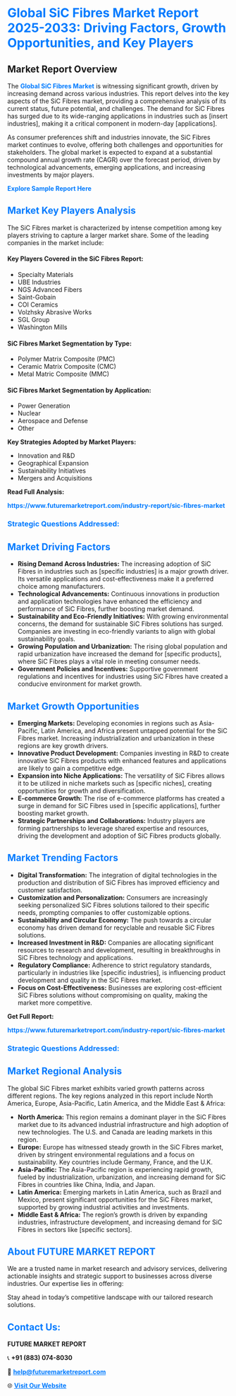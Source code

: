 <h1 style="color: #007BFF;">Global SiC Fibres Market Report 2025-2033: Driving Factors, Growth Opportunities, and Key Players</h1>

<section id="overview">
<h2>Market Report Overview</h2>
<p>The <a href="https://www.futuremarketreport.com/industry-report/sic-fibres-market" style="color: #007BFF; text-decoration: none;"><strong>Global SiC Fibres Market</strong></a> is witnessing significant growth, driven by increasing demand across various industries. This report delves into the key aspects of the SiC Fibres market, providing a comprehensive analysis of its current status, future potential, and challenges. The demand for SiC Fibres has surged due to its wide-ranging applications in industries such as [insert industries], making it a critical component in modern-day [applications].</p>
<p>As consumer preferences shift and industries innovate, the SiC Fibres market continues to evolve, offering both challenges and opportunities for stakeholders. The global market is expected to expand at a substantial compound annual growth rate (CAGR) over the forecast period, driven by technological advancements, emerging applications, and increasing investments by major players.</p>
</section>

<section id="overview">
<p><a href="https://www.futuremarketreport.com/request-sample/reportId=93233" style="color: #007BFF; text-decoration: none;"><strong>Explore Sample Report Here</strong></a></p>
</section>

<section id="key-players">
<h2 style="color: #007BFF;">Market Key Players Analysis</h2>
<p>The SiC Fibres market is characterized by intense competition among key players striving to capture a larger market share. Some of the leading companies in the market include:</p>
<h4>Key Players Covered in the SiC Fibres Report:</h4>
<ul><li>Specialty Materials</li><li>UBE Industries</li><li>NGS Advanced Fibers</li><li>Saint-Gobain</li><li>COI Ceramics</li><li>Volzhsky Abrasive Works</li><li>SGL Group</li><li>Washington Mills</li></ul>
<h4>SiC Fibres Market Segmentation by Type:</h4>
<ul><li>Polymer Matrix Composite (PMC)</li><li>Ceramic Matrix Composite (CMC)</li><li>Metal Matric Composite (MMC)</li></ul>

<h4>SiC Fibres Market Segmentation by Application:</h4>
<ul><li>Power Generation</li><li>Nuclear</li><li>Aerospace and Defense</li><li>Other</li></ul>
<p><strong>Key Strategies Adopted by Market Players:</strong></p>
<ul>
<li>Innovation and R&D</li>
<li>Geographical Expansion</li>
<li>Sustainability Initiatives</li>
<li>Mergers and Acquisitions</li>
</ul>
</section>

<section>
<p><strong>Read Full Analysis: </strong></p><a href="https://www.futuremarketreport.com/industry-report/sic-fibres-market" style="color: #007BFF; text-decoration: none;"><strong>https://www.futuremarketreport.com/industry-report/sic-fibres-market</strong></a>
<h3 style="color: #007BFF;">Strategic Questions Addressed:</h3>
</section>

<section id="driving-factors">
<h2 style="color: #007BFF;">Market Driving Factors</h2>
<ul>
<li><strong>Rising Demand Across Industries:</strong> The increasing adoption of SiC Fibres in industries such as [specific industries] is a major growth driver. Its versatile applications and cost-effectiveness make it a preferred choice among manufacturers.</li>
<li><strong>Technological Advancements:</strong> Continuous innovations in production and application technologies have enhanced the efficiency and performance of SiC Fibres, further boosting market demand.</li>
<li><strong>Sustainability and Eco-Friendly Initiatives:</strong> With growing environmental concerns, the demand for sustainable SiC Fibres solutions has surged. Companies are investing in eco-friendly variants to align with global sustainability goals.</li>
<li><strong>Growing Population and Urbanization:</strong> The rising global population and rapid urbanization have increased the demand for [specific products], where SiC Fibres plays a vital role in meeting consumer needs.</li>
<li><strong>Government Policies and Incentives:</strong> Supportive government regulations and incentives for industries using SiC Fibres have created a conducive environment for market growth.</li>
</ul>
</section>

<section id="growth-opportunities">
<h2 style="color: #007BFF;">Market Growth Opportunities</h2>
<ul>
<li><strong>Emerging Markets:</strong> Developing economies in regions such as Asia-Pacific, Latin America, and Africa present untapped potential for the SiC Fibres market. Increasing industrialization and urbanization in these regions are key growth drivers.</li>
<li><strong>Innovative Product Development:</strong> Companies investing in R&D to create innovative SiC Fibres products with enhanced features and applications are likely to gain a competitive edge.</li>
<li><strong>Expansion into Niche Applications:</strong> The versatility of SiC Fibres allows it to be utilized in niche markets such as [specific niches], creating opportunities for growth and diversification.</li>
<li><strong>E-commerce Growth:</strong> The rise of e-commerce platforms has created a surge in demand for SiC Fibres used in [specific applications], further boosting market growth.</li>
<li><strong>Strategic Partnerships and Collaborations:</strong> Industry players are forming partnerships to leverage shared expertise and resources, driving the development and adoption of SiC Fibres products globally.</li>
</ul>
</section>

<section id="trending-factors">
<h2 style="color: #007BFF;">Market Trending Factors</h2>
<ul>
<li><strong>Digital Transformation:</strong> The integration of digital technologies in the production and distribution of SiC Fibres has improved efficiency and customer satisfaction.</li>
<li><strong>Customization and Personalization:</strong> Consumers are increasingly seeking personalized SiC Fibres solutions tailored to their specific needs, prompting companies to offer customizable options.</li>
<li><strong>Sustainability and Circular Economy:</strong> The push towards a circular economy has driven demand for recyclable and reusable SiC Fibres solutions.</li>
<li><strong>Increased Investment in R&D:</strong> Companies are allocating significant resources to research and development, resulting in breakthroughs in SiC Fibres technology and applications.</li>
<li><strong>Regulatory Compliance:</strong> Adherence to strict regulatory standards, particularly in industries like [specific industries], is influencing product development and quality in the SiC Fibres market.</li>
<li><strong>Focus on Cost-Effectiveness:</strong> Businesses are exploring cost-efficient SiC Fibres solutions without compromising on quality, making the market more competitive.</li>
</ul>
</section>

<section>
<p><strong>Get Full Report: </strong></p><a href="https://www.futuremarketreport.com/industry-report/sic-fibres-market" style="color: #007BFF; text-decoration: none;"><strong>https://www.futuremarketreport.com/industry-report/sic-fibres-market</strong></a>
<h3 style="color: #007BFF;">Strategic Questions Addressed:</h3>
</section>


<section id="regional-analysis">
<h2 style="color: #007BFF;">Market Regional Analysis</h2>
<p>The global SiC Fibres market exhibits varied growth patterns across different regions. The key regions analyzed in this report include North America, Europe, Asia-Pacific, Latin America, and the Middle East & Africa:</p>
<ul>
<li><strong>North America:</strong> This region remains a dominant player in the SiC Fibres market due to its advanced industrial infrastructure and high adoption of new technologies. The U.S. and Canada are leading markets in this region.</li>
<li><strong>Europe:</strong> Europe has witnessed steady growth in the SiC Fibres market, driven by stringent environmental regulations and a focus on sustainability. Key countries include Germany, France, and the U.K.</li>
<li><strong>Asia-Pacific:</strong> The Asia-Pacific region is experiencing rapid growth, fueled by industrialization, urbanization, and increasing demand for SiC Fibres in countries like China, India, and Japan.</li>
<li><strong>Latin America:</strong> Emerging markets in Latin America, such as Brazil and Mexico, present significant opportunities for the SiC Fibres market, supported by growing industrial activities and investments.</li>
<li><strong>Middle East & Africa:</strong> The region’s growth is driven by expanding industries, infrastructure development, and increasing demand for SiC Fibres in sectors like [specific sectors].</li>
</ul>
</section>

<footer>
<h2 style="color: #007BFF;">About FUTURE MARKET REPORT</h2>
<p>We are a trusted name in market research and advisory services, delivering actionable insights and strategic support to businesses across diverse industries. Our expertise lies in offering:</p>

<p>Stay ahead in today’s competitive landscape with our tailored research solutions.</p>

<h2 style="color: #007BFF;">Contact Us:</h2>
<p><strong>FUTURE MARKET REPORT</strong></p>
<p>📞 <strong>+91 (883) 074-8030</strong></p>
<p>📧 <strong><a href="mailto:help@futuremarketreport.com" style="color: #007BFF;">help@futuremarketreport.com</a></strong></p>
<p>🌐 <strong><a href="https://www.futuremarketreport.com/" style="color: #007BFF;">Visit Our Website</a></strong></p>
</footer>